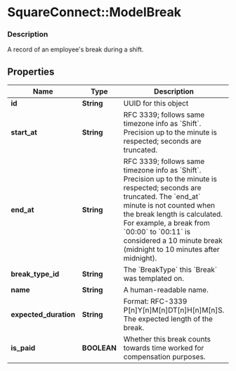 # SquareConnect::ModelBreak

### Description

A record of an employee's break during a shift.

## Properties
Name | Type | Description | Notes
------------ | ------------- | ------------- | -------------
**id** | **String** | UUID for this object | [optional] 
**start_at** | **String** | RFC 3339; follows same timezone info as &#x60;Shift&#x60;. Precision up to the minute is respected; seconds are truncated. | 
**end_at** | **String** | RFC 3339; follows same timezone info as &#x60;Shift&#x60;. Precision up to the minute is respected; seconds are truncated. The &#x60;end_at&#x60; minute is not counted when the break length is calculated. For example, a break from &#x60;00:00&#x60; to &#x60;00:11&#x60;  is considered a 10 minute break (midnight to 10 minutes after midnight). | [optional] 
**break_type_id** | **String** | The &#x60;BreakType&#x60; this &#x60;Break&#x60; was templated on. | 
**name** | **String** | A human-readable name. | 
**expected_duration** | **String** | Format: RFC-3339 P[n]Y[n]M[n]DT[n]H[n]M[n]S. The expected length of the break. | 
**is_paid** | **BOOLEAN** | Whether this break counts towards time worked for compensation purposes. | 


